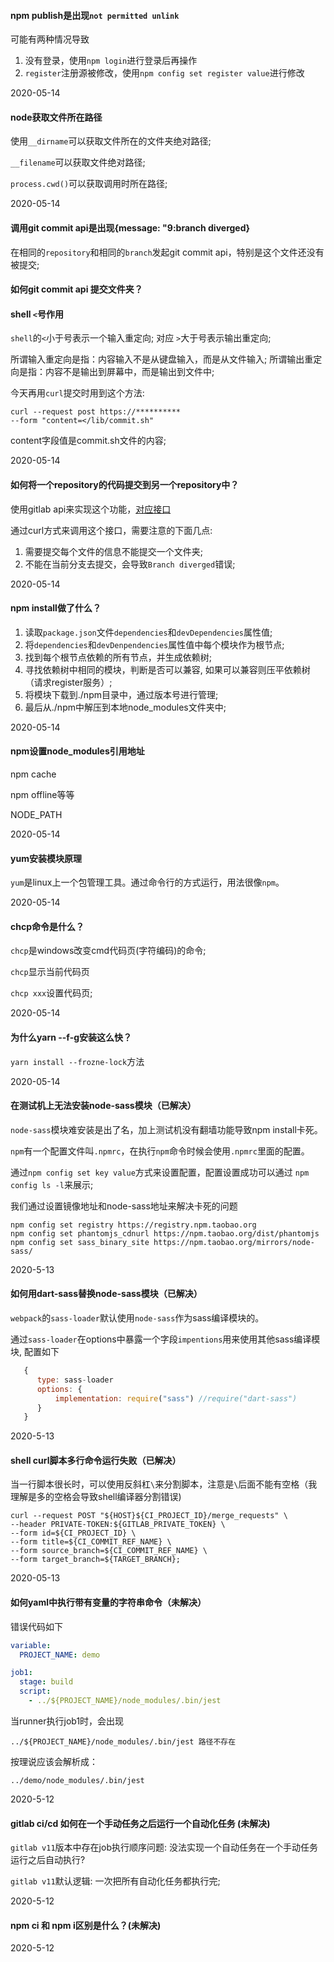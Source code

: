 #### npm publish是出现`not permitted unlink`

可能有两种情况导致

1. 没有登录，使用`npm login`进行登录后再操作
2. `register`注册源被修改，使用`npm config set register value`进行修改

2020-05-14

#### node获取文件所在路径

使用`__dirname`可以获取文件所在的文件夹绝对路径;

`__filename`可以获取文件绝对路径;

`process.cwd()`可以获取调用时所在路径;


2020-05-14

#### 调用git commit api是出现{message: "9:branch diverged}
在相同的`repository`和相同的`branch`发起git commit api，特别是这个文件还没有被提交;


#### 如何git commit api 提交文件夹？


#### shell `<`号作用

`shell`的`<`小于号表示一个输入重定向; 对应 `>`大于号表示输出重定向;

所谓输入重定向是指：内容输入不是从键盘输入，而是从文件输入;
所谓输出重定向是指：内容不是输出到屏幕中，而是输出到文件中;

今天再用`curl`提交时用到这个方法:
```
curl --request post https://**********
--form "content=</lib/commit.sh"
```
content字段值是commit.sh文件的内容;


2020-05-14

#### 如何将一个repository的代码提交到另一个repository中？

使用gitlab api来实现这个功能，[对应接口](https://docs.gitlab.com/ee/api/commits.html#create-a-commit-with-multiple-files-and-actions)

通过curl方式来调用这个接口，需要注意的下面几点: 

1. 需要提交每个文件的信息不能提交一个文件夹;
2. 不能在当前分支去提交，会导致`Branch diverged`错误;

2020-05-14

#### npm install做了什么？

1. 读取`package.json`文件`dependencies`和`devDependencies`属性值;
2. 将`dependencies`和`devDenpendencies`属性值中每个模块作为根节点;
3. 找到每个根节点依赖的所有节点，并生成依赖树;
4. 寻找依赖树中相同的模块，判断是否可以兼容, 如果可以兼容则压平依赖树（请求register服务）;
5. 将模块下载到./npm目录中，通过版本号进行管理;
6. 最后从./npm中解压到本地node_modules文件夹中;

2020-05-14

#### npm设置node_modules引用地址

npm cache

npm offline等等

NODE_PATH 

2020-05-14

#### yum安装模块原理

`yum`是linux上一个包管理工具。通过命令行的方式运行，用法很像`npm`。

2020-05-14

#### chcp命令是什么？

`chcp`是windows改变cmd代码页(字符编码)的命令;

`chcp`显示当前代码页

`chcp xxx`设置代码页;


2020-05-14

#### 为什么yarn --f-g安装这么快？

`yarn install --frozne-lock`方法


2020-05-14

#### 在测试机上无法安装node-sass模块（已解决）

`node-sass`模块难安装是出了名，加上测试机没有翻墙功能导致npm install卡死。

`npm`有一个配置文件叫`.npmrc`，在执行`npm`命令时候会使用`.npmrc`里面的配置。

通过`npm config set key value`方式来设置配置，配置设置成功可以通过 `npm config ls -l`来展示;

我们通过设置镜像地址和node-sass地址来解决卡死的问题

```shell
npm config set registry https://registry.npm.taobao.org
npm config set phantomjs_cdnurl https://npm.taobao.org/dist/phantomjs
npm config set sass_binary_site https://npm.taobao.org/mirrors/node-sass/
```

2020-5-13  


#### 如何用dart-sass替换node-sass模块（已解决）

`webpack`的`sass-loader`默认使用`node-sass`作为sass编译模块的。

通过`sass-loader`在options中暴露一个字段`impentions`用来使用其他sass编译模块, 配置如下

```javascript
   {
      type: sass-loader
      options: {
          implementation: require("sass") //require("dart-sass")
      }
   }  
```

2020-5-13


#### shell curl脚本多行命令运行失败（已解决）

当一行脚本很长时，可以使用反斜杠`\`来分割脚本，注意是`\`后面不能有空格（我理解是多的空格会导致shell编译器分割错误)
```
curl --request POST "${HOST}${CI_PROJECT_ID}/merge_requests" \
--header PRIVATE-TOKEN:${GITLAB_PRIVATE_TOKEN} \
--form id=${CI_PROJECT_ID} \
--form title=${CI_COMMIT_REF_NAME} \
--form source_branch=${CI_COMMIT_REF_NAME} \
--form target_branch=${TARGET_BRANCH}; 
```

2020-05-13

#### 如何yaml中执行带有变量的字符串命令（未解决）

错误代码如下
```yaml
variable:
  PROJECT_NAME: demo

job1: 
  stage: build
  script:
    - ../${PROJECT_NAME}/node_modules/.bin/jest
```
当runner执行job1时，会出现
```
../${PROJECT_NAME}/node_modules/.bin/jest 路径不存在
```
按理说应该会解析成：
```
../demo/node_modules/.bin/jest
```
2020-5-12  

#### gitlab ci/cd 如何在一个手动任务之后运行一个自动化任务 (未解决)

`gitlab v11`版本中存在job执行顺序问题: 没法实现一个自动任务在一个手动任务运行之后自动执行? 

`gitlab v11`默认逻辑: 一次把所有自动化任务都执行完;

2020-5-12  

#### npm ci 和 npm i区别是什么？(未解决)

2020-5-12  




